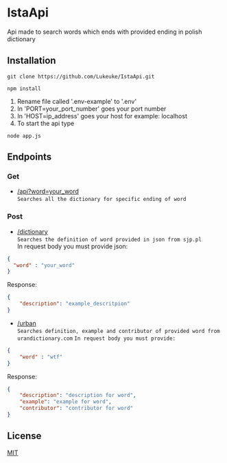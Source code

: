 # IstaApi
Api made to search words which ends with provided ending in polish dictionary

## Installation

```console
git clone https://github.com/Lukeuke/IstaApi.git
```

```console
npm install
```

1. Rename file called '.env-example' to '.env'
1. In 'PORT=your_port_number' goes your port number
1. In 'HOST=ip_address' goes your host for example: localhost
1. To start the api type
```console
node app.js
```

## Endpoints

### Get
- <a href="http://localhost:3000/api?word=ista"> /api?word=your_word </a> <br>
`Searches all the dictionary for specific ending of word`

### Post
- <a href="http://localhost:3000/dictionary"> /dictionary </a> <br>
`Searches the definition of word provided in json from sjp.pl` <br>
In request body you must provide json:

```json
{
  "word" : "your_word"
}
```

Response:
```json
{
    "description": "example_descritpion"
}
```

-  <a href="http://localhost:3000/urban"> /urban </a> <br>
`Searches definition, example and contributor of provided word from urandictionary.com`
`In request body you must provide:`

```json
{
    "word" : "wtf"
}
```

Response:
```json
{
    "description": "description for word",
    "example": "example for word",
    "contributor": "contributor for word"
}
```



## License
<a href="https://github.com/Lukeuke/IstaApi/blob/main/LICENSE" target="_blank"> MIT </a>
